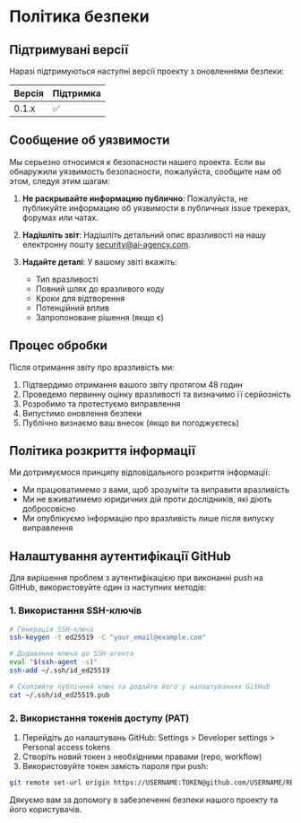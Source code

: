 # Політика безпеки

## Підтримувані версії

Наразі підтримуються наступні версії проекту з оновленнями безпеки:

| Версія | Підтримка          |
| ------ | ------------------ |
| 0.1.x  | :white_check_mark: |

## Сообщение об уязвимости

Мы серьезно относимся к безопасности нашего проекта. Если вы обнаружили уязвимость безопасности, пожалуйста, сообщите нам об этом, следуя этим шагам:

1. **Не раскрывайте информацию публично**: Пожалуйста, не публикуйте информацию об уязвимости в публичных issue трекерах, форумах или чатах.

2. **Надішліть звіт**: Надішліть детальний опис вразливості на нашу електронну пошту security@ai-agency.com.

3. **Надайте деталі**: У вашому звіті вкажіть:
   - Тип вразливості
   - Повний шлях до вразливого коду
   - Кроки для відтворення
   - Потенційний вплив
   - Запропоноване рішення (якщо є)

## Процес обробки

Після отримання звіту про вразливість ми:

1. Підтвердимо отримання вашого звіту протягом 48 годин
2. Проведемо первинну оцінку вразливості та визначимо її серйозність
3. Розробимо та протестуємо виправлення
4. Випустимо оновлення безпеки
5. Публічно визнаємо ваш внесок (якщо ви погоджуєтесь)

## Політика розкриття інформації

Ми дотримуємося принципу відповідального розкриття інформації:

- Ми працюватимемо з вами, щоб зрозуміти та виправити вразливість
- Ми не вживатимемо юридичних дій проти дослідників, які діють добросовісно
- Ми опублікуємо інформацію про вразливість лише після випуску виправлення

## Налаштування аутентифікації GitHub

Для вирішення проблем з аутентифікацією при виконанні push на GitHub, використовуйте один із наступних методів:

### 1. Використання SSH-ключів

```bash
# Генерація SSH-ключа
ssh-keygen -t ed25519 -C "your_email@example.com"

# Додавання ключа до SSH-агента
eval "$(ssh-agent -s)"
ssh-add ~/.ssh/id_ed25519

# Скопіюйте публічний ключ та додайте його у налаштуваннях GitHub
cat ~/.ssh/id_ed25519.pub
```

### 2. Використання токенів доступу (PAT)

1. Перейдіть до налаштувань GitHub: Settings > Developer settings > Personal access tokens
2. Створіть новий токен з необхідними правами (repo, workflow)
3. Використовуйте токен замість пароля при push:

```bash
git remote set-url origin https://USERNAME:TOKEN@github.com/USERNAME/REPOSITORY.git
```

Дякуємо вам за допомогу в забезпеченні безпеки нашого проекту та його користувачів.